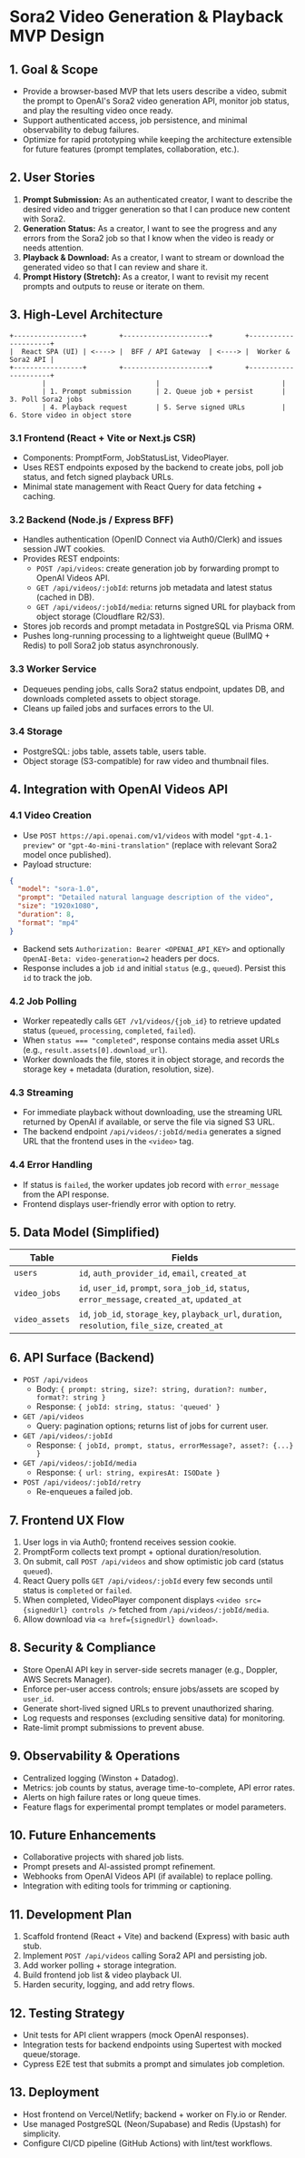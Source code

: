 # Sora2 Video Generation & Playback MVP Design

## 1. Goal & Scope
- Provide a browser-based MVP that lets users describe a video, submit the prompt to OpenAI's Sora2 video generation API, monitor job status, and play the resulting video once ready.
- Support authenticated access, job persistence, and minimal observability to debug failures.
- Optimize for rapid prototyping while keeping the architecture extensible for future features (prompt templates, collaboration, etc.).

## 2. User Stories
1. **Prompt Submission:** As an authenticated creator, I want to describe the desired video and trigger generation so that I can produce new content with Sora2.
2. **Generation Status:** As a creator, I want to see the progress and any errors from the Sora2 job so that I know when the video is ready or needs attention.
3. **Playback & Download:** As a creator, I want to stream or download the generated video so that I can review and share it.
4. **Prompt History (Stretch):** As a creator, I want to revisit my recent prompts and outputs to reuse or iterate on them.

## 3. High-Level Architecture
```
+-----------------+        +---------------------+        +---------------------+
|  React SPA (UI) | <----> |  BFF / API Gateway  | <----> |  Worker & Sora2 API |
+-----------------+        +---------------------+        +---------------------+
        |                           |                              |
        | 1. Prompt submission      | 2. Queue job + persist       | 3. Poll Sora2 jobs
        | 4. Playback request       | 5. Serve signed URLs         | 6. Store video in object store
```

### 3.1 Frontend (React + Vite or Next.js CSR)
- Components: PromptForm, JobStatusList, VideoPlayer.
- Uses REST endpoints exposed by the backend to create jobs, poll job status, and fetch signed playback URLs.
- Minimal state management with React Query for data fetching + caching.

### 3.2 Backend (Node.js / Express BFF)
- Handles authentication (OpenID Connect via Auth0/Clerk) and issues session JWT cookies.
- Provides REST endpoints:
  - `POST /api/videos`: create generation job by forwarding prompt to OpenAI Videos API.
  - `GET /api/videos/:jobId`: returns job metadata and latest status (cached in DB).
  - `GET /api/videos/:jobId/media`: returns signed URL for playback from object storage (Cloudflare R2/S3).
- Stores job records and prompt metadata in PostgreSQL via Prisma ORM.
- Pushes long-running processing to a lightweight queue (BullMQ + Redis) to poll Sora2 job status asynchronously.

### 3.3 Worker Service
- Dequeues pending jobs, calls Sora2 status endpoint, updates DB, and downloads completed assets to object storage.
- Cleans up failed jobs and surfaces errors to the UI.

### 3.4 Storage
- PostgreSQL: jobs table, assets table, users table.
- Object storage (S3-compatible) for raw video and thumbnail files.

## 4. Integration with OpenAI Videos API

### 4.1 Video Creation
- Use `POST https://api.openai.com/v1/videos` with model `"gpt-4.1-preview"` or `"gpt-4o-mini-translation"` (replace with relevant Sora2 model once published).
- Payload structure:
```json
{
  "model": "sora-1.0",
  "prompt": "Detailed natural language description of the video",
  "size": "1920x1080",
  "duration": 8,
  "format": "mp4"
}
```
- Backend sets `Authorization: Bearer <OPENAI_API_KEY>` and optionally `OpenAI-Beta: video-generation=2` headers per docs.
- Response includes a job `id` and initial `status` (e.g., `queued`). Persist this `id` to track the job.

### 4.2 Job Polling
- Worker repeatedly calls `GET /v1/videos/{job_id}` to retrieve updated status (`queued`, `processing`, `completed`, `failed`).
- When `status === "completed"`, response contains media asset URLs (e.g., `result.assets[0].download_url`).
- Worker downloads the file, stores it in object storage, and records the storage key + metadata (duration, resolution, size).

### 4.3 Streaming
- For immediate playback without downloading, use the streaming URL returned by OpenAI if available, or serve the file via signed S3 URL.
- The backend endpoint `/api/videos/:jobId/media` generates a signed URL that the frontend uses in the `<video>` tag.

### 4.4 Error Handling
- If status is `failed`, the worker updates job record with `error_message` from the API response.
- Frontend displays user-friendly error with option to retry.

## 5. Data Model (Simplified)
| Table | Fields |
|-------|--------|
| `users` | `id`, `auth_provider_id`, `email`, `created_at` |
| `video_jobs` | `id`, `user_id`, `prompt`, `sora_job_id`, `status`, `error_message`, `created_at`, `updated_at` |
| `video_assets` | `id`, `job_id`, `storage_key`, `playback_url`, `duration`, `resolution`, `file_size`, `created_at` |

## 6. API Surface (Backend)
- `POST /api/videos`
  - Body: `{ prompt: string, size?: string, duration?: number, format?: string }`
  - Response: `{ jobId: string, status: 'queued' }`
- `GET /api/videos`
  - Query: pagination options; returns list of jobs for current user.
- `GET /api/videos/:jobId`
  - Response: `{ jobId, prompt, status, errorMessage?, asset?: {...} }`
- `GET /api/videos/:jobId/media`
  - Response: `{ url: string, expiresAt: ISODate }`
- `POST /api/videos/:jobId/retry`
  - Re-enqueues a failed job.

## 7. Frontend UX Flow
1. User logs in via Auth0; frontend receives session cookie.
2. PromptForm collects text prompt + optional duration/resolution.
3. On submit, call `POST /api/videos` and show optimistic job card (status `queued`).
4. React Query polls `GET /api/videos/:jobId` every few seconds until status is `completed` or `failed`.
5. When completed, VideoPlayer component displays `<video src={signedUrl} controls />` fetched from `/api/videos/:jobId/media`.
6. Allow download via `<a href={signedUrl} download>`.

## 8. Security & Compliance
- Store OpenAI API key in server-side secrets manager (e.g., Doppler, AWS Secrets Manager).
- Enforce per-user access controls; ensure jobs/assets are scoped by `user_id`.
- Generate short-lived signed URLs to prevent unauthorized sharing.
- Log requests and responses (excluding sensitive data) for monitoring.
- Rate-limit prompt submissions to prevent abuse.

## 9. Observability & Operations
- Centralized logging (Winston + Datadog).
- Metrics: job counts by status, average time-to-complete, API error rates.
- Alerts on high failure rates or long queue times.
- Feature flags for experimental prompt templates or model parameters.

## 10. Future Enhancements
- Collaborative projects with shared job lists.
- Prompt presets and AI-assisted prompt refinement.
- Webhooks from OpenAI Videos API (if available) to replace polling.
- Integration with editing tools for trimming or captioning.

## 11. Development Plan
1. Scaffold frontend (React + Vite) and backend (Express) with basic auth stub.
2. Implement `POST /api/videos` calling Sora2 API and persisting job.
3. Add worker polling + storage integration.
4. Build frontend job list & video playback UI.
5. Harden security, logging, and add retry flows.

## 12. Testing Strategy
- Unit tests for API client wrappers (mock OpenAI responses).
- Integration tests for backend endpoints using Supertest with mocked queue/storage.
- Cypress E2E test that submits a prompt and simulates job completion.

## 13. Deployment
- Host frontend on Vercel/Netlify; backend + worker on Fly.io or Render.
- Use managed PostgreSQL (Neon/Supabase) and Redis (Upstash) for simplicity.
- Configure CI/CD pipeline (GitHub Actions) with lint/test workflows.

